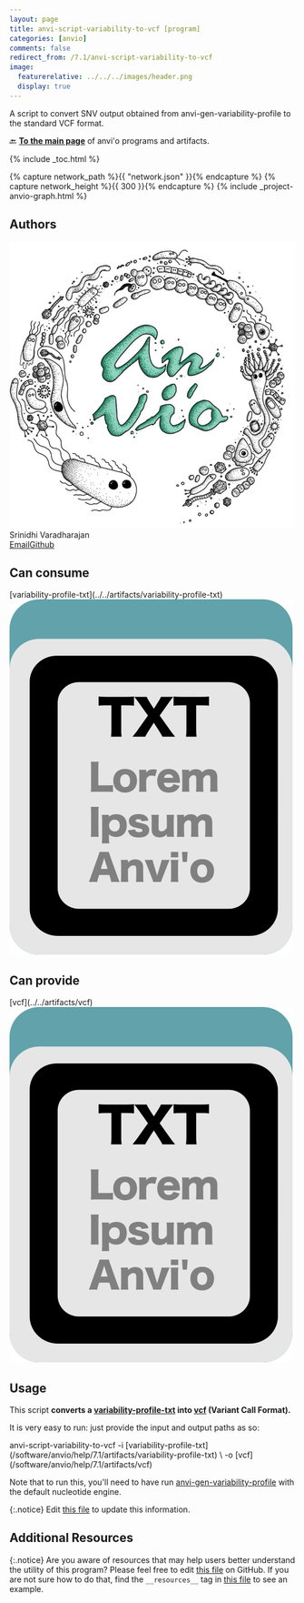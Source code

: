 ```yaml
---
layout: page
title: anvi-script-variability-to-vcf [program]
categories: [anvio]
comments: false
redirect_from: /7.1/anvi-script-variability-to-vcf
image:
  featurerelative: ../../../images/header.png
  display: true
---
```


A script to convert SNV output obtained from anvi-gen-variability-profile to the standard VCF format.

🔙 **[To the main page](../../)** of anvi'o programs and artifacts.


{% include _toc.html %}
<div id="svg" class="subnetwork"></div>
{% capture network_path %}{{ "network.json" }}{% endcapture %}
{% capture network_height %}{{ 300 }}{% endcapture %}
{% include _project-anvio-graph.html %}


## Authors

<div class="page-author"><div class="page-author-info"><div class="page-person-photo"><img class="page-person-photo-img" src="../../images/authors/no-avatar.png" /></div><div class="page-person-info-box"><span class="page-author-name">Srinidhi Varadharajan</span><div class="page-author-social-box"><a href="mailto:srinidhi.varadharajan@bcm.edu" class="person-social" target="_blank"><i class="fa fa-fw fa-envelope-square"></i>Email</a><a href="http://github.com/srinidhi202" class="person-social" target="_blank"><i class="fa fa-fw fa-github"></i>Github</a></div></div></div></div>



## Can consume


<p style="text-align: left" markdown="1"><span class="artifact-r">[variability-profile-txt](../../artifacts/variability-profile-txt) <img src="../../images/icons/TXT.png" class="artifact-icon-mini" /></span></p>


## Can provide


<p style="text-align: left" markdown="1"><span class="artifact-p">[vcf](../../artifacts/vcf) <img src="../../images/icons/TXT.png" class="artifact-icon-mini" /></span></p>


## Usage


This script **converts a <span class="artifact-n">[variability-profile-txt](/software/anvio/help/7.1/artifacts/variability-profile-txt)</span> into <span class="artifact-n">[vcf](/software/anvio/help/7.1/artifacts/vcf)</span> (Variant Call Format).** 

It is very easy to run: just provide the input and output paths as so:

<div class="codeblock" markdown="1">
anvi&#45;script&#45;variability&#45;to&#45;vcf &#45;i <span class="artifact&#45;n">[variability&#45;profile&#45;txt](/software/anvio/help/7.1/artifacts/variability&#45;profile&#45;txt)</span> \ 
                               &#45;o <span class="artifact&#45;n">[vcf](/software/anvio/help/7.1/artifacts/vcf)</span> 
</div>

Note that to run this, you'll need to have run <span class="artifact-n">[anvi-gen-variability-profile](/software/anvio/help/7.1/programs/anvi-gen-variability-profile)</span> with the default nucleotide engine. 


{:.notice}
Edit [this file](https://github.com/merenlab/anvio/tree/master/anvio/docs/programs/anvi-script-variability-to-vcf.md) to update this information.


## Additional Resources



{:.notice}
Are you aware of resources that may help users better understand the utility of this program? Please feel free to edit [this file](https://github.com/merenlab/anvio/tree/master/bin/anvi-script-variability-to-vcf) on GitHub. If you are not sure how to do that, find the `__resources__` tag in [this file](https://github.com/merenlab/anvio/blob/master/bin/anvi-interactive) to see an example.

